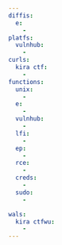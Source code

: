 ```yaml
---
diffis:
  e:
    -
platfs:
  vulnhub:
    -
curls:
  kira ctf:
    -
functions:
  unix:
    -
  e:
    -
  vulnhub:
    -
  lfi:
    -
  ep:
    -
  rce:
    -
  creds:
    -
  sudo:
    -

wals:
  kira ctfwu:
    -
---
```

